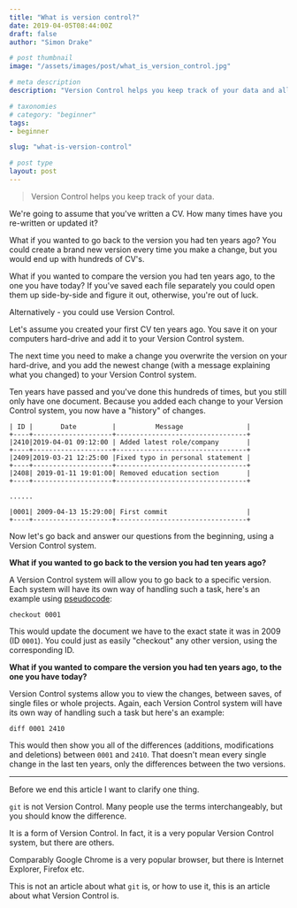 ```yaml
---
title: "What is version control?"
date: 2019-04-05T08:44:00Z
draft: false
author: "Simon Drake"

# post thumbnail
image: "/assets/images/post/what_is_version_control.jpg"

# meta description
description: "Version Control helps you keep track of your data and allows you to revert back to a previous point in time"

# taxonomies
# category: "beginner"
tags:
- beginner

slug: "what-is-version-control"

# post type
layout: post
---
```


> Version Control helps you keep track of your data.

We're going to assume that you've written a CV. How many times have you re-written or updated it?

What if you wanted to go back to the version you had ten years ago? You could create a brand new version every time you make a change, but you would end up with hundreds of CV's.

What if you wanted to compare the version you had ten years ago, to the one you have today? If you've saved each file separately you could open them up side-by-side and figure it out, otherwise, you're out of luck.

Alternatively - you could use Version Control.

Let's assume you created your first CV ten years ago. You save it on your computers hard-drive and add it to your Version Control system.

The next time you need to make a change you overwrite the version on your hard-drive, and you add the newest change (with a message explaining what you changed) to your Version Control system.

Ten years have passed and you've done this hundreds of times, but you still only have one document. Because you added each change to your Version Control system, you now have a "history" of changes.

```
| ID |       Date         |          Message                |
+----+--------------------+---------------------------------+
|2410|2019-04-01 09:12:00 | Added latest role/company       |
+----+--------------------+---------------------------------+
|2409|2019-03-21 12:25:00 |Fixed typo in personal statement |
+----+--------------------+---------------------------------+
|2408| 2019-01-11 19:01:00| Removed education section       |
+----+--------------------+---------------------------------+

......

|0001| 2009-04-13 15:29:00| First commit                    |
+----+--------------------+---------------------------------+
```

Now let's go back and answer our questions from the beginning, using a Version Control system.

**What if you wanted to go back to the version you had ten years ago?**

A Version Control system will allow you to go back to a specific version. Each system will have its own way of handling such a task, here's an example using [pseudocode](https://codetips.co.uk/beginner/what-is-pseudo-code/):

```
checkout 0001
```

This would update the document we have to the exact state it was in 2009 (ID `0001`). You could just as easily "checkout" any other version, using the corresponding ID.

**What if you wanted to compare the version you had ten years ago, to the one you have today?**

Version Control systems allow you to view the changes, between saves, of single files or whole projects. Again, each Version Control system will have its own way of handling such a task but here's an example:

```
diff 0001 2410
```

This would then show you all of the differences (additions, modifications and deletions) between `0001` and `2410`. That doesn't mean every single change in the last ten years, only the differences between the two versions.


---

Before we end this article I want to clarify one thing.

`git` is not Version Control. Many people use the terms interchangeably, but you should know the difference.

It is a form of Version Control. In fact, it is a very popular Version Control system, but there are others.

Comparably Google Chrome is a very popular browser, but there is Internet Explorer, Firefox etc.

This is not an article about what `git` is, or how to use it, this is an article about what Version Control is.

